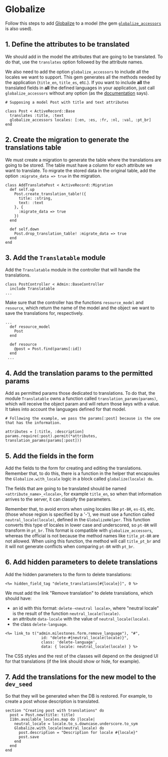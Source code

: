 # Globalize

Follow this steps to add [Globalize](https://github.com/globalize/globalize) to a model (the gem [`globalize_accessors`](https://github.com/globalize/globalize-accessors) is also used).

## 1. Define the attributes to be translated

We should add in the model the attributes that are going to be translated. To do that, use the `translates` option followed by the attribute names.

We also need to add the option `globalize_accessors` to include all the locales we want to support. This gem generates all the methods needed by the application (`title_en`, `title_es`, etc.). If you want to include **all** the translated fields in **all** the defined languages in your application, just call `globalize_accessors` without any option (as the [documentation](https://github.com/globalize/globalize-accessors#example) says).

```
# Supposing a model Post with title and text attributes

class Post < ActiveRecord::Base
  translates :title, :text
  globalize_accessors locales: [:en, :es, :fr, :nl, :val, :pt_br]
end
```

## 2. Create the migration to generate the translations table

We must create a migration to generate the table where the translations are going to be stored. The table must have a column for each attribute we want to translate. To migrate the stored data in the original table, add the option `:migrate_data => true` in the migration.

```
class AddTranslatePost < ActiveRecord::Migration
  def self.up
    Post.create_translation_table!({
      title: :string,
      text: :text
    }, {
      :migrate_data => true
    })
  end

  def self.down
    Post.drop_translation_table! :migrate_data => true
  end
end
```

## 3. Add the `Translatable` module

Add the `Translatable` module in the controller that will handle the translations.

```
class PostController < Admin::BaseController
  include Translatable
...
```

Make sure that the controller has the functions `resource_model` and `resource`, which return the name of the model and the object we want to save the translations for, respectively.

```
...
  def resource_model
    Post
  end

  def resource
    @post = Post.find(params[:id])
  end
 ...
```

## 4. Add the translation params to the permitted params

Add as permitted params those dedicated to translations. To do that, the module `Translatable` owns a function called `translation_params(params)`, which will receive the object param and will return those keys with a value. It takes into account the languages defined for that model.

```
# Following the example, we pass the params[:post] because is the one that has the information.

attributes = [:title, :description]
params.require(:post).permit(*attributes, translation_params(params[:post]))
```

## 5. Add the fields in the form

Add the fields to the form for creating and editing the translations. Remember that, to do this, there is a function in the helper that encapsules the `Globalize.with_locale` logic in a block called `globalize(locale) do`.

The fields that are going to be translated should be named `<attribute_name>_<locale>`, for example `title_en`, so when that information arrives to the server, it can classify the parameters.

Remember that, to avoid errors when using locales like `pt-BR`, `es-ES`, etc. (those whose region is specified by a '-'), we must use a function called `neutral_locale(locale)`, defined in the `GlobalizeHelper`. This function converts this type of locales in lower case and underscored, so `pt-BR` will transform in `pt_br`. This format is compatible with `globalize_accessors`, whereas the official is not because the method names like `title_pt-BR` are not allowed. When using this function, the method will call `title_pt_br` and it will not generate conflicts when comparing `pt-BR` with `pt_br`.

## 6. Add hidden parameters to delete translations

Add the hidden parameters to the form to delete translations:

```
<%= hidden_field_tag "delete_translations[#{locale}]", 0 %>
```

We must add the link "Remove translation" to delete translations, which should have:

- an id with this format: `delete-<neutral locale>`, where "neutral locale" is the result of the function `neutral_locale(locale)`.
- an attribute `data-locale` with the value of `neutral_locale(locale)`.
- the class `delete-language`.

```
<%= link_to t("admin.milestones.form.remove_language"), "#",
                id: "delete-#{neutral_locale(locale)}",
                class: 'delete-language',
                data: { locale: neutral_locale(locale) } %>
```

The CSS styles and the rest of the classes will depend on the designed UI for that translations (if the link should show or hide, for example).

## 7. Add the translations for the new model to the `dev_seed`

So that they will be generated when the DB is restored. For example, to create a post whose description is translated.

```
section "Creating post with translations" do
  post = Post.new(title: title)
  I18n.available_locales.map do |locale|
    neutral_locale = locale.to_s.downcase.underscore.to_sym
    Globalize.with_locale(neutral_locale) do
      post.description = "Description for locale #{locale}"
      post.save
    end
  end
end
```